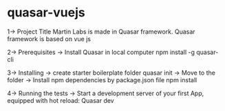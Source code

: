 # quasar-vuejs
1-> Project Title 
Martin Labs is made in Quasar framework. Quasar framework is based on vue js

2-> Prerequisites
-> Install Quasar in local computer
   npm install -g quasar-cli
   
3-> Installing
-> create starter boilerplate folder
   quasar init <folder name>
-> Move to the folder
-> Install npm dependencies by package.json file
    npm install
	
4-> Running the tests
-> Start a development server of your first App, equipped with hot reload:
	Quasar dev 
